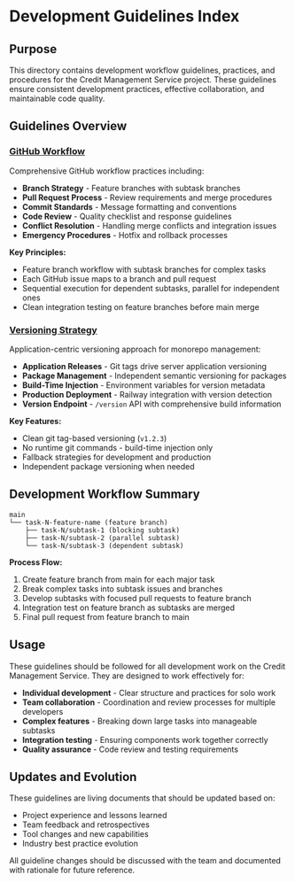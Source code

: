 # Development Guidelines Index

## Purpose

This directory contains development workflow guidelines, practices, and procedures for the Credit Management Service project. These guidelines ensure consistent development practices, effective collaboration, and maintainable code quality.

## Guidelines Overview

### [GitHub Workflow](./github-workflow.md)
Comprehensive GitHub workflow practices including:
- **Branch Strategy** - Feature branches with subtask branches
- **Pull Request Process** - Review requirements and merge procedures  
- **Commit Standards** - Message formatting and conventions
- **Code Review** - Quality checklist and response guidelines
- **Conflict Resolution** - Handling merge conflicts and integration issues
- **Emergency Procedures** - Hotfix and rollback processes

**Key Principles:**
- Feature branch workflow with subtask branches for complex tasks
- Each GitHub issue maps to a branch and pull request
- Sequential execution for dependent subtasks, parallel for independent ones
- Clean integration testing on feature branches before main merge

### [Versioning Strategy](./versioning-strategy.md)
Application-centric versioning approach for monorepo management:
- **Application Releases** - Git tags drive server application versioning
- **Package Management** - Independent semantic versioning for packages
- **Build-Time Injection** - Environment variables for version metadata
- **Production Deployment** - Railway integration with version detection
- **Version Endpoint** - `/version` API with comprehensive build information

**Key Features:**
- Clean git tag-based versioning (`v1.2.3`)
- No runtime git commands - build-time injection only
- Fallback strategies for development and production
- Independent package versioning when needed

## Development Workflow Summary

```
main
└── task-N-feature-name (feature branch)
    ├── task-N/subtask-1 (blocking subtask)
    ├── task-N/subtask-2 (parallel subtask)  
    └── task-N/subtask-3 (dependent subtask)
```

**Process Flow:**
1. Create feature branch from main for each major task
2. Break complex tasks into subtask issues and branches
3. Develop subtasks with focused pull requests to feature branch
4. Integration test on feature branch as subtasks are merged
5. Final pull request from feature branch to main

## Usage

These guidelines should be followed for all development work on the Credit Management Service. They are designed to work effectively for:

- **Individual development** - Clear structure and practices for solo work
- **Team collaboration** - Coordination and review processes for multiple developers
- **Complex features** - Breaking down large tasks into manageable subtasks
- **Integration testing** - Ensuring components work together correctly
- **Quality assurance** - Code review and testing requirements

## Updates and Evolution

These guidelines are living documents that should be updated based on:
- Project experience and lessons learned
- Team feedback and retrospectives  
- Tool changes and new capabilities
- Industry best practice evolution

All guideline changes should be discussed with the team and documented with rationale for future reference.